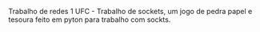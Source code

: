 Trabalho de redes 1 UFC - Trabalho de sockets, um jogo de pedra papel e tesoura feito em pyton para trabalho com sockts.
